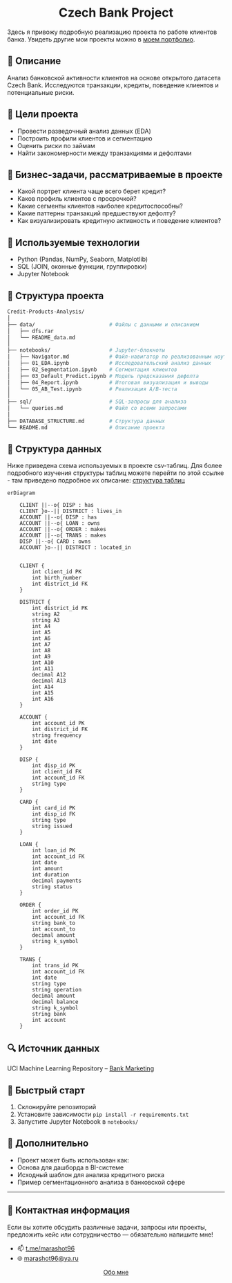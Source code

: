 # <div align = 'center'> Czech Bank Project  </div>

Здесь я привожу подробную реализацию проекта по работе клиентов банка. Увидеть другие мои проекты можно в [моем портфолио](https://github.com/marashot96/portfolio/blob/main/README.md).

## 📌 Описание
Анализ банковской активности клиентов на основе открытого датасета Czech Bank. Исследуются транзакции, кредиты, поведение клиентов и потенциальные риски.

## 🎯 Цели проекта
- Провести разведочный анализ данных (EDA)
- Построить профили клиентов и сегментацию
- Оценить риски по займам
- Найти закономерности между транзакциями и дефолтами

## 📌 Бизнес-задачи, рассматриваемые в проекте
- Какой портрет клиента чаще всего берет кредит?
- Каков профиль клиентов с просрочкой?
- Какие сегменты клиентов наиболее кредитоспособны?
- Какие паттерны транзакций предшествуют дефолту?
- Как визуализировать кредитную активность и поведение клиентов?

## 🧰 Используемые технологии
- Python (Pandas, NumPy, Seaborn, Matplotlib)
- SQL (JOIN, оконные функции, группировки)
- Jupyter Notebook

## 📁 Структура проекта
```bash
Credit-Products-Analysis/
│
├── data/                        # Файлы с данными и описанием
│   ├── dfs.rar
│   └── README_data.md
│
├── notebooks/                   # Jupyter-блокноты
│   ├── Navigator.md             # Файл-навигатор по реализованным ноутбукам
│   ├── 01_EDA.ipynb             # Исследовательский анализ данных
│   ├── 02_Segmentation.ipynb    # Сегментация клиентов
│   ├── 03_Default_Predict.ipynb # Модель предсказания дефолта
│   ├── 04_Report.ipynb          # Итоговая визуализация и выводы
│   └── 05_AB_Test.ipynb         # Реализация A/B-теста
│
├── sql/                         # SQL-запросы для анализа
│   └── queries.md               # Файл со всеми запросами
│
├── DATABASE_STRUCTURE.md        # Структура данных
└── README.md                    # Описание проекта
```

## 📁 Структура данных
Ниже приведена схема используемых в проекте csv-таблиц. Для более подробного изучения структуры таблиц можете перейти по этой ссылке - там приведено подробное их описание: [структура таблиц](https://github.com/marashot96/custs-behavioral-analysis/blob/main/DATABASE_STRUCTURE.md)

```mermaid
erDiagram

    CLIENT ||--o{ DISP : has
    CLIENT }o--|| DISTRICT : lives_in
    ACCOUNT ||--o{ DISP : has
    ACCOUNT ||--o{ LOAN : owns
    ACCOUNT ||--o{ ORDER : makes
    ACCOUNT ||--o{ TRANS : makes
    DISP ||--o{ CARD : owns
    ACCOUNT }o--|| DISTRICT : located_in


    CLIENT {
        int client_id PK
        int birth_number
        int district_id FK
    }

    DISTRICT {
        int district_id PK
        string A2
        string A3
        int A4
        int A5
        int A6
        int A7
        int A8
        int A9
        int A10
        int A11
        decimal A12
        decimal A13
        int A14
        int A15
        int A16
    }

    ACCOUNT {
        int account_id PK
        int district_id FK
        string frequency
        int date
    }

    DISP {
        int disp_id PK
        int client_id FK
        int account_id FK
        string type
    }

    CARD {
        int card_id PK
        int disp_id FK
        string type
        string issued
    }

    LOAN {
        int loan_id PK
        int account_id FK
        int date
        int amount
        int duration
        decimal payments
        string status
    }

    ORDER {
        int order_id PK
        int account_id FK
        string bank_to
        int account_to
        decimal amount
        string k_symbol
    }

    TRANS {
        int trans_id PK
        int account_id FK
        int date
        string type
        string operation
        decimal amount
        decimal balance
        string k_symbol
        string bank
        int account
    }
```

## 🔍 Источник данных
UCI Machine Learning Repository – [Bank Marketing](https://archive.ics.uci.edu/ml/datasets/Czech+Bank)

## 🚀 Быстрый старт
1. Склонируйте репозиторий
2. Установите зависимости `pip install -r requirements.txt`
3. Запустите Jupyter Notebook в `notebooks/`

## 📌 Дополнительно
- Проект может быть использован как:
- Основа для дашборда в BI-системе
- Исходный шаблон для анализа кредитного риска
- Пример сегментационного анализа в банковской сфере

---

## 💼 Контактная информация
Если вы хотите обсудить различные задачи, запросы или проекты, предложить кейс или сотрудничество — обязательно напишите мне!

- 📫 [t.me/marashot96](https://t.me/marashot96)
- 🌐 [marashot96@ya.ru](mailto:marashot96@ya.ru)

<div align="center">  <a href="https://github.com/marashot96/portfolio/blob/main/README.md#--маргарян-ашот---портфолио-"> Обо мне </a> </div>

